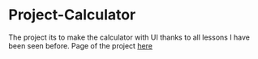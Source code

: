 # Project-Calculator
The project its to make the calculator with UI thanks to all lessons I have been seen before.
Page of the project [here](https://www.theodinproject.com/lessons/foundations-calculator)
